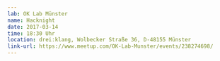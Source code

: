 ```yaml
---
lab: OK Lab Münster
name: Hacknight
date: 2017-03-14
time: 18:30 Uhr
location: drei:klang, Wolbecker Straße 36, D-48155 Münster
link-url: https://www.meetup.com/OK-Lab-Munster/events/238274698/
---
```

